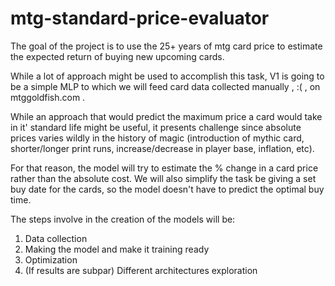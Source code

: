 # mtg-standard-price-evaluator

The goal of the project is to use the 25+ years of mtg card price to estimate the expected return of buying new upcoming cards.

While a lot of approach might be used to accomplish this task, V1 is going to be a simple MLP to which we will feed card data collected manually , :( , on mtggoldfish.com . 

While an approach that would predict the maximum price a card would take in it' standard life might be useful, it presents challenge since absolute prices varies wildly in the history of magic (introduction of mythic card, shorter/longer print runs, increase/decrease in player base, inflation, etc). 

For that reason, the model will try to estimate the % change in a card price rather than the absolute cost. We will also simplify the task be giving a set buy date for the cards, so the model doesn't have to predict the optimal buy time.

The steps involve in the creation of the models will be:

1. Data collection
2. Making the model and make it training ready
3. Optimization
4. (If results are subpar) Different architectures exploration


